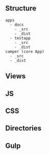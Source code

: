 ## Structure 

```
apps
  - docs
    - _src
    - _dist
  - testapp
    - _src
    - _dist
camper (core App)
  - _src
  - _dist

```

## Views
## JS
## CSS
## Directories
## Gulp 

